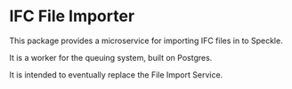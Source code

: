 # IFC File Importer

This package provides a microservice for importing IFC files in to Speckle.

It is a worker for the queuing system, built on Postgres.

It is intended to eventually replace the File Import Service.
